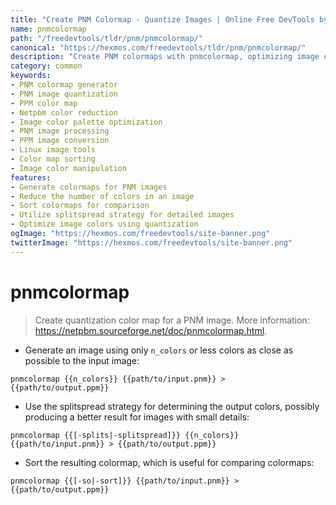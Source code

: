 ```yaml
---
title: "Create PNM Colormap - Quantize Images | Online Free DevTools by Hexmos"
name: pnmcolormap
path: "/freedevtools/tldr/pnm/pnmcolormap/"
canonical: "https://hexmos.com/freedevtools/tldr/pnm/pnmcolormap/"
description: "Create PNM colormaps with pnmcolormap, optimizing image colors using quantization. Enhance images and reduce color palette size. Free online tool, no registration required."
category: common
keywords:
- PNM colormap generator
- PNM image quantization
- PPM color map
- Netpbm color reduction
- Image color palette optimization
- PNM image processing
- PPM image conversion
- Linux image tools
- Color map sorting
- Image color manipulation
features:
- Generate colormaps for PNM images
- Reduce the number of colors in an image
- Sort colormaps for comparison
- Utilize splitspread strategy for detailed images
- Optimize image colors using quantization
ogImage: "https://hexmos.com/freedevtools/site-banner.png"
twitterImage: "https://hexmos.com/freedevtools/site-banner.png"
---
```


# pnmcolormap

> Create quantization color map for a PNM image.
> More information: <https://netpbm.sourceforge.net/doc/pnmcolormap.html>.

- Generate an image using only `n_colors` or less colors as close as possible to the input image:

`pnmcolormap {{n_colors}} {{path/to/input.pnm}} > {{path/to/output.ppm}}`

- Use the splitspread strategy for determining the output colors, possibly producing a better result for images with small details:

`pnmcolormap {{[-splits|-splitspread]}} {{n_colors}} {{path/to/input.pnm}} > {{path/to/output.ppm}}`

- Sort the resulting colormap, which is useful for comparing colormaps:

`pnmcolormap {{[-so|-sort]}} {{path/to/input.pnm}} > {{path/to/output.ppm}}`
